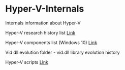 # Hyper-V-Internals

Internals information about Hyper-V

Hyper-V research history list [Link](HyperResearchesHistory.md)

Hyper-V components list (Windows 10) [Link](HyperResearchesHistory.md)

Vid dll evolution folder - vid.dll library evolution history

Hyper-V scripts [Link](https://github.com/gerhart01/Hyper-V-scripts)
